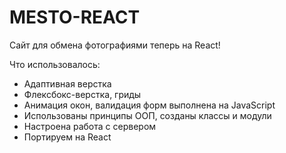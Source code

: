 # MESTO-REACT
Сайт для обмена фотографиями теперь на React! 

Что использовалось: 
* Адаптивная верстка
* Флексбокс-верстка, гриды
* Анимация окон, валидация форм выполнена на JavaScript
* Использованы принципы ООП, созданы классы и модули
* Настроена работа с сервером
* Портируем на React